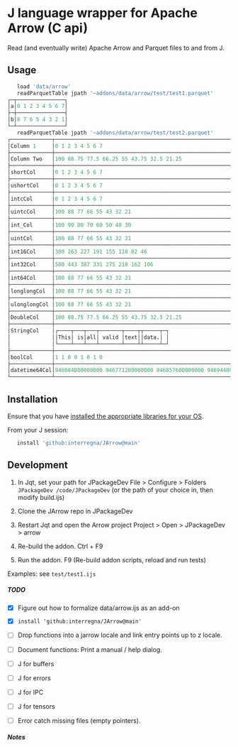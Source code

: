 # J language wrapper for Apache Arrow (C api)
Read (and eventually write) Apache Arrow and Parquet files to and from J.
## Usage
```j
   load 'data/arrow'
   readParquetTable jpath '~addons/data/arrow/test/test1.parquet'
┌─┬───────────────┐
│a│0 1 2 3 4 5 6 7│
├─┼───────────────┤
│b│8 7 6 5 4 3 2 1│
└─┴───────────────┘
   readParquetTable jpath '~addons/data/arrow/test/test2.parquet'
┌─────────────┬───────────────────────────────────────────────────────────────────────────────────────────────────────────────────────────────┐
│Column 1     │0 1 2 3 4 5 6 7                                                                                                                │
├─────────────┼───────────────────────────────────────────────────────────────────────────────────────────────────────────────────────────────┤
│Column Two   │100 88.75 77.5 66.25 55 43.75 32.5 21.25                                                                                       │
├─────────────┼───────────────────────────────────────────────────────────────────────────────────────────────────────────────────────────────┤
│shortCol     │0 1 2 3 4 5 6 7                                                                                                                │
├─────────────┼───────────────────────────────────────────────────────────────────────────────────────────────────────────────────────────────┤
│ushortCol    │0 1 2 3 4 5 6 7                                                                                                                │
├─────────────┼───────────────────────────────────────────────────────────────────────────────────────────────────────────────────────────────┤
│intcCol      │0 1 2 3 4 5 6 7                                                                                                                │
├─────────────┼───────────────────────────────────────────────────────────────────────────────────────────────────────────────────────────────┤
│uintcCol     │100 88 77 66 55 43 32 21                                                                                                       │
├─────────────┼───────────────────────────────────────────────────────────────────────────────────────────────────────────────────────────────┤
│int_Col      │100 90 80 70 60 50 40 30                                                                                                       │
├─────────────┼───────────────────────────────────────────────────────────────────────────────────────────────────────────────────────────────┤
│uintCol      │100 88 77 66 55 43 32 21                                                                                                       │
├─────────────┼───────────────────────────────────────────────────────────────────────────────────────────────────────────────────────────────┤
│int16Col     │300 263 227 191 155 118 82 46                                                                                                  │
├─────────────┼───────────────────────────────────────────────────────────────────────────────────────────────────────────────────────────────┤
│int32Col     │500 443 387 331 275 218 162 106                                                                                                │
├─────────────┼───────────────────────────────────────────────────────────────────────────────────────────────────────────────────────────────┤
│int64Col     │100 88 77 66 55 43 32 21                                                                                                       │
├─────────────┼───────────────────────────────────────────────────────────────────────────────────────────────────────────────────────────────┤
│longlongCol  │100 88 77 66 55 43 32 21                                                                                                       │
├─────────────┼───────────────────────────────────────────────────────────────────────────────────────────────────────────────────────────────┤
│ulonglongCol │100 88 77 66 55 43 32 21                                                                                                       │
├─────────────┼───────────────────────────────────────────────────────────────────────────────────────────────────────────────────────────────┤
│DoubleCol    │100 88.75 77.5 66.25 55 43.75 32.5 21.25                                                                                       │
├─────────────┼───────────────────────────────────────────────────────────────────────────────────────────────────────────────────────────────┤
│StringCol    │┌────┬───┬───┬───────┬────┬┬─────┬─┐                                                                                           │
│             ││This│ is│all│ valid │text││data.│ │                                                                                           │
│             │└────┴───┴───┴───────┴────┴┴─────┴─┘                                                                                           │
├─────────────┼───────────────────────────────────────────────────────────────────────────────────────────────────────────────────────────────┤
│boolCol      │1 1 0 0 1 0 1 0                                                                                                                │
├─────────────┼───────────────────────────────────────────────────────────────────────────────────────────────────────────────────────────────┤
│datetime64Col│946684800000000 946771200000000 946857600000000 946944000000000 947030400000000 947116800000000 947203200000000 947289600000000│
└─────────────┴───────────────────────────────────────────────────────────────────────────────────────────────────────────────────────────────┘
```

## Installation
Ensure that you have [installed the appropriate libraries for your OS](https://arrow.apache.org/install/).

From your J session:
```j
   install 'github:interregna/JArrow@main'
```

## Development
1) In Jqt, set your path for JPackageDev
   File > Configure > Folders
   `JPackageDev /code/JPackageDev`
   (or the path of your choice in, then modify build.ijs)

2) Clone the JArrow repo in JPackageDev

3) Restart Jqt and open the Arrow project
   Project > Open > JPackageDev > arrow

4) Re-build the addon.
   Ctrl + F9

5) Run the addon.
   F9 (Re-build addon scripts, reload and run tests)

Examples:
see `test/test1.ijs`

##### TODO
* [x] Figure out how to formalize data/arrow.ijs as an add-on
* [x] `install 'github:interregna/JArrow@main'`
* [ ] Drop functions into a jarrow locale and link entry points up to z locale.
* [ ] Document functions: Print a manual / help dialog.
* [ ] J for buffers
* [ ] J for errors
* [ ] J for IPC
* [ ] J for tensors
* [ ] Error catch missing files (empty pointers).


##### Notes

